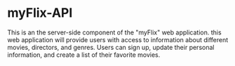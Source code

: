 # myFlix-API

This is an the server-side component of the "myFlix" web application. this web
application will provide users with access to information about different
movies, directors, and genres. Users can sign up, update their
personal information, and create a list of their favorite movies.
